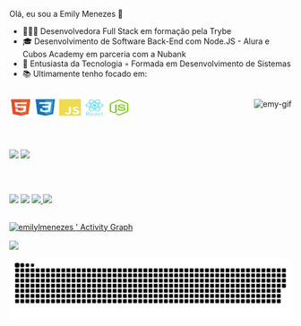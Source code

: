 Olá, eu sou a Emily Menezes 👋 
- 👩🏻‍🎓 Desenvolvedora Full Stack em formação pela Trybe  
- 🎓 Desenvolvimento de Software Back-End com Node.JS - Alura e Cubos Academy em parceria com a Nubank
- 💞️ Entusiasta da Tecnologia ◦ Formada em Desenvolvimento de Sistemas
- 📚 Ultimamente tenho focado em: 
<div style="display: inline_block"><br>
  <img align="center" alt="emily-HTML" height="30" width="40" src="https://raw.githubusercontent.com/devicons/devicon/master/icons/html5/html5-original.svg">
  <img align="center" alt="emily-CSS" height="30" width="40" src="https://raw.githubusercontent.com/devicons/devicon/master/icons/css3/css3-original.svg">
  <img align="center" alt="emily-Js" height="30" width="40" src="https://raw.githubusercontent.com/devicons/devicon/master/icons/javascript/javascript-plain.svg">
  <img align="center" alt="emily-react" height="30" width="40" src="https://github.com/devicons/devicon/blob/master/icons/react/react-original-wordmark.svg">
 <img align="center" alt="emily-node" height="30" width="40" src="https://github.com/devicons/devicon/blob/master/icons/nodejs/nodejs-original.svg">
  <img align="right" alt="emy-gif" height="130px" src="https://media.discordapp.net/attachments/757933849069224007/874800921589207040/perfil.jpg?width=491&height=473">
</div>
  
  ##
  
  <br/>
<p align="left">
   <img width="40.5%" src="https://github-readme-stats.vercel.app/api?username=emilylmenezes&show_icons=true&theme=gruvbox&hide_border=true" />
    <img width="40.5%" src="https://github-readme-streak-stats.herokuapp.com/?user=emilylmenezes&theme=gruvbox&hide_border=true" />
  </a>
</p>
<br>
  

  ##
 
 <div> 
  <a href="https://www.instagram.com/_emilylmenezes/" target="_blank"><img src="https://img.shields.io/badge/-Instagram-%23E4405F?style=for-the-badge&logo=instagram&logoColor=white" target="_blank"></a>
  <a href="https://www.linkedin.com/in/emilydemenezes/" target="_blank"><img src="https://img.shields.io/badge/-LinkedIn-%230077B5?style=for-the-badge&logo=linkedin&logoColor=white" target="_blank"></a> 
<a href="https://discord.com/channels/@me" target="_blank"><img src="https://img.shields.io/badge/Discord-7289DA?style=for-the-badge&logo=discord&logoColor=white" target="_blank"</a> 
  <a href="mailto:emilylopes734@gmail.com" target="_blank"><img src="https://img.shields.io/badge/Gmail-D14836?style=for-the-badge&logo=gmail&logoColor=white" target="_blank"</a> 
  </div>
  <br>
 
  ![emilylmenezes ' Activity Graph](https://activity-graph.herokuapp.com/graph?username=emilylmenezes&custom_title=emilylmenezes%20Contribution%20Graph&theme=gruvbox&bg_color=282828&hide_border=true&line=d1a01f&point=c58545)

<a href="https://github.com/emilylmenezes">
  <img align="center" src="https://github-readme-stats.vercel.app/api/top-langs/?username=emilylmenezes&theme=gruvbox&hide_langs_below=1"/>
</a>


  ![Snake animation](https://github.com/emilylmenezes/emilylmenezes/blob/output/github-contribution-grid-snake.svg)
